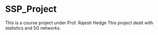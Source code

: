 # SSP_Project
This is a course project under Prof. Rajesh Hedge
This project dealt with statistics and 5G networks.
